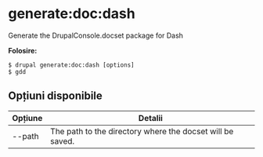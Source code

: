 # generate:doc:dash
Generate the DrupalConsole.docset package for Dash

**Folosire:**
```
$ drupal generate:doc:dash [options]
$ gdd  
```

## Opțiuni disponibile
Opțiune | Detalii
-------|-------------
--path | The path to the directory where the docset will be saved.
